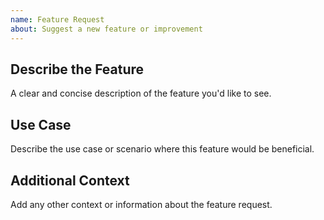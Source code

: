 ```yaml
---
name: Feature Request
about: Suggest a new feature or improvement
---
```


## Describe the Feature
A clear and concise description of the feature you'd like to see.

## Use Case
Describe the use case or scenario where this feature would be beneficial.

## Additional Context
Add any other context or information about the feature request.
